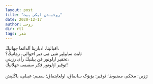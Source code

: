 ```yaml
---
layout: post
title: "روحیـدن ایکی بِیت"
date: 2020-12-17
author: روحی
dir: rtl
tags: شعر
---
```


اقبالېنا، ادبارېنا آلدانما جهانېڭ،<br/>
ثابت سایېلېر شی می دیر احوالې، زمانېڭ؟<br/>
تحقیر اۏلونور فن بیلنیڭ رأی رزینی،<br/>
توقیر اۏلونور فکر سقیمی جهلانېڭ!<br/><br/> 
رَزین: محکم، مضبوط؛ تَوقیر: بؤیۆک سانماق، اولغایتماق؛ سقیم: عیبلی، یاڭلېش


